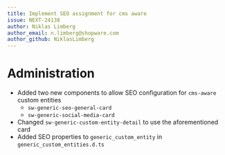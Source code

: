 ```yaml
---
title: Implement SEO assignment for cms aware
issue: NEXT-24138
author: Niklas Limberg
author_email: n.limberg@shopware.com
author_github: NiklasLimberg
---
```

# Administration
* Added two new components to allow SEO configuration for `cms-aware` custom entities
    * `sw-generic-seo-general-card`
    * `sw-generic-social-media-card`
* Changed `sw-generic-custom-entity-detail` to use the aforementioned card
* Added SEO properties to `generic_custom_entity` in `generic_custom_entities.d.ts`
